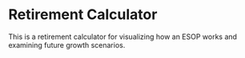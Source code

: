 # Retirement Calculator

This is a retirement calculator for visualizing how an ESOP works and examining future growth scenarios.